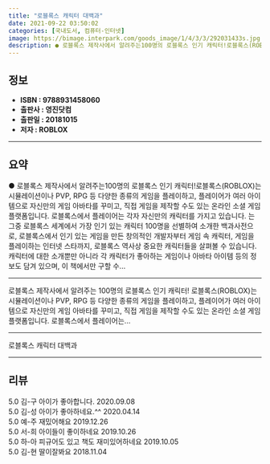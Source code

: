 ```yaml
---
title: "로블록스 캐릭터 대백과"
date: 2021-09-22 03:50:02
categories: [국내도서, 컴퓨터-인터넷]
image: https://bimage.interpark.com/goods_image/1/4/3/3/292031433s.jpg
description: ● 로블록스 제작사에서 알려주는100명의 로블록스 인기 캐릭터!로블록스(ROBLOX)는 시뮬레이션이나 PVP, RPG 등 다양한 종류의 게임을 플레이하고, 플레이어가 여러 아이템으로 자신만의 게임 아바타를 꾸미고, 직접 게임을 제작할 수도 있는 온라인 소셜 게임 플랫폼입니다. 로블록스
---
```


## **정보**

- **ISBN : 9788931458060**
- **출판사 : 영진닷컴**
- **출판일 : 20181015**
- **저자 : ROBLOX**

------



## **요약**

●  로블록스 제작사에서 알려주는100명의 로블록스 인기 캐릭터!로블록스(ROBLOX)는 시뮬레이션이나 PVP, RPG 등 다양한 종류의 게임을 플레이하고, 플레이어가 여러 아이템으로 자신만의 게임 아바타를 꾸미고, 직접 게임을 제작할 수도 있는 온라인 소셜 게임 플랫폼입니다. 로블록스에서 플레이어는 각자 자신만의 캐릭터를 가지고 있습니다. 는 그중 로블록스 세계에서 가장 인기 있는 캐릭터 100명을 선별하여 소개한 백과사전으로, 로블록스에서 인기 있는 게임을 만든 창의적인 개발자부터 게임 속 캐릭터, 게임을 플레이하는 인터넷 스타까지, 로블록스 역사상 중요한 캐릭터들을 살펴볼 수 있습니다. 캐릭터에 대한 소개뿐만 아니라 각 캐릭터가 좋아하는 게임이나 아바타 아이템 등의 정보도 담겨 있으며, 이 책에서만 구할 수...

------

로블록스 제작사에서 알려주는
100명의 로블록스 인기 캐릭터!
로블록스(ROBLOX)는 시뮬레이션이나 PVP, RPG 등 다양한 종류의 게임을 플레이하고, 플레이어가 여러 아이템으로 자신만의 게임 아바타를 꾸미고, 직접 게임을 제작할 수도 있는 온라인 소셜 게임 플랫폼입니다. 
로블록스에서 플레이어는... 

------


로블록스 캐릭터 대백과 

------


## **리뷰** 

5.0 김-구 아이가 좋아합니다. 2020.09.08 <br/>5.0 김-성 아이가 좋아하네요.^^ 2020.04.14 <br/>5.0 예-주 재밌어해요 2019.12.26 <br/>5.0 서-희 아이들이 좋이하네요 2019.10.26 <br/>5.0 하-아 피규어도 있고 책도 재미있어하네요 2019.10.05 <br/>5.0 김-현 딸이잘봐요 2018.11.04 <br/>